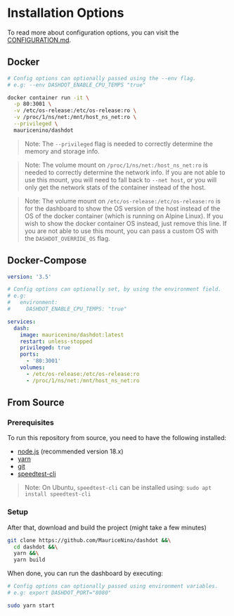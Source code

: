 # Installation Options

To read more about configuration options, you can visit the [CONFIGURATION.md](./CONFIGURATION.md).

## Docker

```bash
# Config options can optionally passed using the --env flag.
# e.g: --env DASHDOT_ENABLE_CPU_TEMPS "true"

docker container run -it \
  -p 80:3001 \
  -v /etc/os-release:/etc/os-release:ro \
  -v /proc/1/ns/net:/mnt/host_ns_net:ro \
  --privileged \
  mauricenino/dashdot
```

> Note: The `--privileged` flag is needed to correctly determine the memory and storage info.

<!-- -->

> Note: The volume mount on `/proc/1/ns/net:/host_ns_net:ro` is needed to
> correctly determine the network info. If you are not able to use this mount,
> you will need to fall back to `--net host`, or you will only get the network
> stats of the container instead of the host.

<!-- -->

> Note: The volume mount on `/etc/os-release:/etc/os-release:ro` is for the
> dashboard to show the OS version of the host instead of the OS of the docker
> container (which is running on Alpine Linux). If you wish to show the docker
> container OS instead, just remove this line. If you are not able to use this
> mount, you can pass a custom OS with the `DASHDOT_OVERRIDE_OS` flag.

## Docker-Compose

```yml
version: '3.5'

# Config options can optionally set, by using the environment field.
# e.g:
#   environment:
#     DASHDOT_ENABLE_CPU_TEMPS: "true"

services:
  dash:
    image: mauricenino/dashdot:latest
    restart: unless-stopped
    privileged: true
    ports:
      - '80:3001'
    volumes:
      - /etc/os-release:/etc/os-release:ro
      - /proc/1/ns/net:/mnt/host_ns_net:ro
```

## From Source

### Prerequisites

To run this repository from source, you need to have the following installed:

- [node.js](https://nodejs.org/) (recommended version 18.x)
- [yarn](https://yarnpkg.com/)
- [git](https://git-scm.com/)
- [speedtest-cli](https://github.com/sivel/speedtest-cli)

> Note: On Ubuntu, `speedtest-cli` can be installed using: `sudo apt install speedtest-cli`

### Setup

After that, download and build the project (might take a few minutes)

```bash
git clone https://github.com/MauriceNino/dashdot &&\
  cd dashdot &&\
  yarn &&\
  yarn build
```

When done, you can run the dashboard by executing:

```bash
# Config options can optionally passed using environment variables.
# e.g: export DASHDOT_PORT="8080"

sudo yarn start
```
